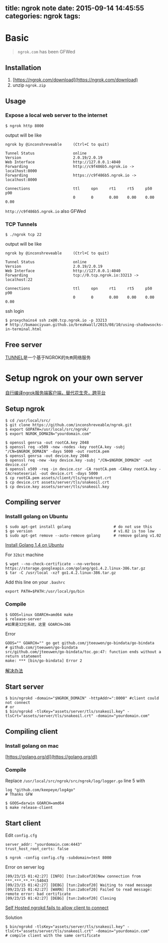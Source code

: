 title: ngrok note
date: 2015-09-14 14:45:55
categories: ngrok
tags:
---

# Basic 

> `ngrok.com` has been GFWed

## Installation
1. [https://ngrok.com/download](https://ngrok.com/download)
2. unzip `ngrok.zip`

<!--more-->

## Usage

### Expose a local web server to the internet

```
$ ngrok http 8000
```
output will be like

```
ngrok by @inconshreveable     (Ctrl+C to quit)

Tunnel Status                 online
Version                       2.0.19/2.0.19
Web Interface                 http://127.0.0.1:4040
Forwarding                    http://c9f486b5.ngrok.io -> localhost:8000
Forwarding                    https://c9f486b5.ngrok.io -> localhost:8000

Connections                   ttl     opn     rt1     rt5     p50     p90
                              0       0       0.00    0.00    0.00    0.00
```

`http://c9f486b5.ngrok.io` also GFWed

### TCP Tunnels

```
$ ./ngrok tcp 22
```

output will be like

```
ngrok by @inconshreveable     (Ctrl+C to quit)

Tunnel Status                 online
Version                       2.0.19/2.0.19
Web Interface                 http://127.0.0.1:4040
Forwarding                    tcp://0.tcp.ngrok.io:33213 -> localhost:22

Connections                   ttl     opn     rt1     rt5     p50     p90
                              0       0       0.00    0.00    0.00    0.00
```

ssh login

```
$ proxychains4 ssh zx@0.tcp.ngrok.io -p 33213
# http://bumaociyuan.github.io/breakwall/2015/08/10/using-shadowsocks-in-terminal.html
```

## Free server
[TUNNEL](http://www.tunnel.mobi/)是一个基于NGROK的`免费`网络服务

# Setup ngrok on your own server

[自行编译ngrok服务端客户端，替代花生壳，跨平台](http://www.ekan001.com/articles/38)



## Setup ngrok

```
$ cd /usr/local/src/
$ git clone https://github.com/inconshreveable/ngrok.git
$ export GOPATH=/usr/local/src/ngrok/
$ export NGROK_DOMAIN="yourdomain.com"
```

```
$ openssl genrsa -out rootCA.key 2048
$ openssl req -x509 -new -nodes -key rootCA.key -subj "/CN=$NGROK_DOMAIN" -days 5000 -out rootCA.pem
$ openssl genrsa -out device.key 2048
$ openssl req -new -key device.key -subj "/CN=$NGROK_DOMAIN" -out device.csr
$ openssl x509 -req -in device.csr -CA rootCA.pem -CAkey rootCA.key -CAcreateserial -out device.crt -days 5000
$ cp rootCA.pem assets/client/tls/ngrokroot.crt
$ cp device.crt assets/server/tls/snakeoil.crt 
$ cp device.key assets/server/tls/snakeoil.key
```

## Compiling server

### Installl golang on Ubuntu
```
$ sudo apt-get install golang 					# do not use this
$ go version 									# v1.02 is too low
$ sudo apt-get remove --auto-remove golang		# remove golang v1.02
```
[Install Golang 1.4 on Ubuntu](https://ubuntu.kertaskampus.com/install-golang-1.4-on-ubuntu/)

For `32bit` machine

```
$ wget --no-check-certificate --no-verbose https://storage.googleapis.com/golang/go1.4.2.linux-386.tar.gz
$ tar -C /usr/local -xzf go1.4.2.linux-386.tar.gz
```

Add this line on your `.bashrc`

```
export PATH=$PATH:/usr/local/go/bin
```
### Compile

```
$ GOOS=linux GOARCH=amd64 make 
$ release-server
#如果是32位系统，这里 GOARCH=386
```

Error

```
GOOS="" GOARCH="" go get github.com/jteeuwen/go-bindata/go-bindata
# github.com/jteeuwen/go-bindata
src/github.com/jteeuwen/go-bindata/toc.go:47: function ends without a return statement
make: *** [bin/go-bindata] Error 2
```
[解决办法](https://github.com/inconshreveable/ngrok/issues/237)

## Start server

```
$ bin/ngrokd -domain="$NGROK_DOMAIN" -httpAddr=":8000" #client could not connect
# or
$ bin/ngrokd -tlsKey="assets/server/tls/snakeoil.key" -tlsCrt="assets/server/tls/snakeoil.crt" -domain="yourdomain.com"
```

## Compiling client
### Install golang on mac
[https://golang.org/dl](https://golang.org/dl)

### Compile

Replace `/usr/local/src/ngrok/src/ngrok/log/logger.go` line 5 with 

```
log "github.com/keepeye/log4go"
# Thanks GFW
```

```
$ GOOS=darwin GOARCH=amd64
$ make release-client
```

## Start client

Edit `config.cfg`

```
server_addr: "yourdomain.com:4443"
trust_host_root_certs: false
```

```
$ ngrok -config config.cfg -subdomain=test 8000
```



Error on server log

```
[09/23/15 01:42:27] [INFO] [tun:2a8cef20]New connection from ***.***.**.**:54043
[09/23/15 01:42:27] [DEBG] [tun:2a8cef20] Waiting to read message
[09/23/15 01:42:27] [WARN] [tun:2a8cef20] Failed to read message: remote error: bad certificate
[09/23/15 01:42:27] [DEBG] [tun:2a8cef20] Closing
```
[Self Hosted ngrokd fails to allow client to connect](https://github.com/inconshreveable/ngrok/issues/84)

Solution

```
$ bin/ngrokd -tlsKey="assets/server/tls/snakeoil.key" -tlsCrt="assets/server/tls/snakeoil.crt" -domain="yourdomain.com"
# compile client with the same certificate
```
